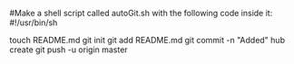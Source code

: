 #Make a shell script called autoGit.sh with the following code inside it:
#!/usr/bin/sh

touch README.md
git init
git add README.md
git commit -n "Added"
hub create
git push -u origin master

